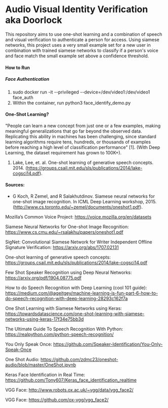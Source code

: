 # Audio Visual Identity Verification aka Doorlock

This repository aims to use one-shot learning and a combination of speech and visual verification to authenticate a person for access. Using siamese networks, this project uses a very small example set for a new user in combination with trained siamese networks to classify if a person's voice and face match the small example set above a confidence threshold.

#### How to Run

##### Face Authentication
1. sudo docker run -it --privileged --device=/dev/video1:/dev/video1 face_auth
2. Within the container, run python3 face_identify_demo.py


#### One-Shot Learning?

"People can learn a new concept from just one or a few examples, making meaningful generalizations that go far beyond the observed data. Replicating this ability in machines has been challenging, since standard learning algorithms require tens, hundreds, or thousands of examples before reaching a high level of classification performance" [1]. (With Deep Learning, the dataset requirement has grown to 100K+).

1. Lake, Lee, et. al. One-shot learning of generative speech concepts. 2014. (https://groups.csail.mit.edu/sls/publications/2014/lake-cogsci14.pdf).

#### Sources:

- G Koch, R Zemel, and R Salakhutdinov. Siamese neural networks for one-shot image recognition. In
ICML Deep Learning workshop, 2015. (http://www.cs.toronto.edu/~zemel/documents/oneshot1.pdf).

Mozilla’s Common Voice Project: https://voice.mozilla.org/en/datasets

Siamese Neural Networks for One-shot Image Recognition: https://www.cs.cmu.edu/~rsalakhu/papers/oneshot1.pdf

SigNet: Convolutional Siamese Network for Writer Independent Offline Signature Verification: https://arxiv.org/abs/1707.02131

One-shot learning of generative speech concepts: https://groups.csail.mit.edu/sls/publications/2014/lake-cogsci14.pdf

Few Shot Speaker Recognition using Deep Neural Networks: https://arxiv.org/pdf/1904.08775.pdf

How to do Speech Recognition with Deep Learning (cool 101 guide): https://medium.com/@ageitgey/machine-learning-is-fun-part-6-how-to-do-speech-recognition-with-deep-learning-28293c162f7a

One Shot Learning with Siamese Networks using Keras: https://towardsdatascience.com/one-shot-learning-with-siamese-networks-using-keras-17f34e75bb3d

The Ultimate Guide To Speech Recognition With Python: https://realpython.com/python-speech-recognition/

You Only Speak Once: https://github.com/Speaker-Identification/You-Only-Speak-Once

One Shot Audio: https://github.com/zdmc23/oneshot-audio/blob/master/OneShot.ipynb

Keras Face Identification in Real Time: https://github.com/Tony607/Keras_face_identification_realtime

VGG Face: http://www.robots.ox.ac.uk/~vgg/data/vgg_face2/

VGG Face: https://github.com/ox-vgg/vgg_face2/
